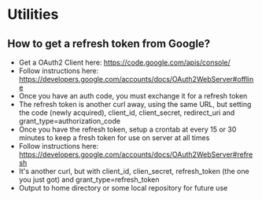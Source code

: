 # Utilities

## How to get a refresh token from Google?

- Get a OAuth2 Client here: https://code.google.com/apis/console/
- Follow instructions here: https://developers.google.com/accounts/docs/OAuth2WebServer#offline
- Once you have an auth code, you must exchange it for a refresh token
- The refresh token is another curl away, using the same URL, but setting the code (newly acquired), client\_id, client\_secret, redirect\_uri and grant\_type=authorization\_code
- Once you have the refresh token, setup a crontab at every 15 or 30 minutes to keep a fresh token for use on server at all times
- Follow instructions here: https://developers.google.com/accounts/docs/OAuth2WebServer#refresh
- It's another curl, but with client\_id, clien\_secret, refresh\_token (the one you just got) and grant\_type=refresh\_token
- Output to home directory or some local repository for future use
